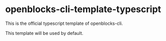 # openblocks-cli-template-typescript

This is the official typescript template of openblocks-cli.

This template will be used by default.
